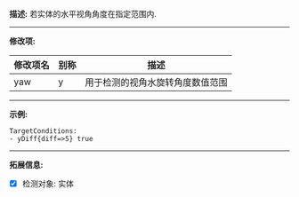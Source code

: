 **描述:** 若实体的水平视角角度在指定范围内.

---

**修改项:**

| 修改项名  | 别称           | 描述                      |
| --------- | -------------- | ------------------------- |
| yaw | y | 用于检测的视角水旋转角度数值范围 |

---

**示例:**

```
TargetConditions:
- yDiff{diff=>5} true
```

---

**拓展信息:**

- [x] 检测对象: 实体